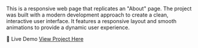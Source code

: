 This is a responsive web page that replicates an "About" page. 
The project was built with a modern development approach to create a clean, interactive user interface. It features a responsive layout and smooth animations to provide a dynamic user experience.

🚀 Live Demo
[View Project Here](https://nele117.github.io/about-page-ui-clone/)
